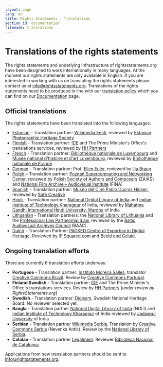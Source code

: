 ```yaml
---
layout: page
lang: en
title: Rights Statements - Translations
section_id: documentation
filename: translations
---
```

# Translations of the rights statements

The rights statements and underlying infrastructure of rightsstatements.org have been designed to work internationally in many languages. At the moment our rights statements are only available in English. If you are interested in working with us on translating the rights statements please contact us at [info@rightsstatements.org](mailto:info@rightsstatements.org). Translations of the rights statements need to be produced in line with our [translation policy](/en/documentation/translation-policy/) which you can find on our [Documentation](/en/documentation/) page.

<div class="box">

## Official translations

The rights statements have been translated into the following languages:

* [Estonian](http://rightsstatements.org/page/1.0/?language=et) - Translation partner: [Wikimedia Eesti](https://ee.wikimedia.org/wiki/Esileht), reviewed by [Estonian Photographic Heritage Society](http://fotoparand.org.ee/wp/eng/)
* [Finnish](http://rightsstatements.org/page/1.0/?language=fi) - Translation partner: [IDE](http://ide.fi/english/index.php?file=kop1.php) and The Prime Minister's Office's translations services, reviewed by [HH Partners](https://www.hhpartners.fi/en/)
* [French](http://rightsstatements.org/page/1.0/?language=fr) - Translation partner: [Bibliothèque nationale de Luxembourg](http://bnl.lu) and [Musée national d'histoire et d'art Luxembourg](http://mnha.lu), reviewed by [Bibliothèque nationale de France](http://bnf.fr)
* [German](http://rightsstatements.org/page/1.0/?language=de) - Translation partner: Prof. [Ellen Euler](https://www.fh-potsdam.de/studieren/fachbereiche/informationswissenschaften/personen/lehrende/detailansicht/person-action/ellen-euler/show/Person/), reviewed by [Ilja Braun](http://iljabraun.de/)
* [Polish](http://rightsstatements.org/page/1.0/?language=pl) – Translation partner: [Poznań Supercomputing and Networking Center](http://www.man.poznan.pl/online/en/), reviewed by [Polish Society of Authors and Composers](https://www.zaiks.org.pl/) (ZAIKS) and [National Film Archive – Audiovisual Institute](http://www.fina.gov.pl/) (FINA)
* [Spanish](http://rightsstatements.org/page/1.0/?language=es) - Translation partner: [Museo del Cine Pablo Ducrós Hicken](http://museodelcineba.org/), reviewed by [Safe Creative](https://www.safecreative.org/)
* [Hindi ](https://rightsstatements.org/page/1.0/?language=hi)- Translation partner: [National Digital Library of India](https://ndl.iitkgp.ac.in/) and [Indian Institute of Technology Kharagpur](http://www.iitkgp.ac.in/) of India, reviewed by [Mahatma Gandhi International Hindi University, Wardha](http://www.hindivishwa.org/Default.aspx) of India
* [Lithuanian](https://rightsstatements.org/lt/) - Translation partners: the [National Library of Lithuania](https://www.lnb.lt/) and the [Professional Law Partnership iLaw](http://en.ilawfirm.lt/), reviewed by the [Baltic Audiovisual Archives Council](http://www.baacouncil.org/) (BAAC).
* [Dutch](https://rightsstatements.org/nl/) - Translation Partner: [PACKED Centre of Expertise in Digital Heritage](https://www.packed.be/en/). Reviewed by [IP Squared.com](https://ip-squared.com/) and  [Beeld end Geluid](https://www.beeldengeluid.nl/en/knowledge/experts/maarten-brinkerink).

## Ongoing translation efforts

There are currently 6 translation efforts underway:

* **Portugese** - Translation partner: [Instituto Moreira Salles](https://ims.com.br/), translator [Creative Commons Brazil](https://br.creativecommons.org/). Review by [Creative Commons Portugal](http://creativecommons.pt/). 
* **Finland Swedish** - Translation partner: [IDE](http://ide.fi/english/index.php?file=kop1.php) and The Prime Minister's Office's translations services. Review by [HH Partners](https://www.hhpartners.fi/en/) [*under review by RightsStatements.org*]
* **Swedish** - Translation partner: [Digisam](http://www.digisam.se/?lang=en), Swedish National Heritage Board. No reviewer selected yet.
* **Bangla** - Translation partner [National Digital Library of India](https://ndl.iitkgp.ac.in/) (NDLI) and [Indian Institute of Technology Kharagpur](http://www.iitkgp.ac.in/) of India reviewed by [Jadavpur University](http://www.jaduniv.edu.in/) of India
* **Serbian** - Translation partner [Wikimedia Serbia](http://wikimedia.rs/). Translation by [Creative Commons Serbia](http://creativecommons.org.rs/) (Nevenka Antic). Review by the [National Library of Serbia](https://www.nb.rs/?change_lang=en). 
* **Catalan** - Translation partner [Legalment](https://www.legalment.net/). Reviewer [Biblioteca Nacional de Catalunya](http://www.bnc.cat/).

Applications from new translation partners should be sent to [info@rightsstatements.org](mailto:info@rightsstatements.org).

</div>